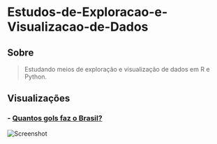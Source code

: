 # Estudos-de-Exploracao-e-Visualizacao-de-Dados

## Sobre
> Estudando meios de exploração e visualização de dados em R e Python.

## Visualizações

  ### - **[Quantos gols faz o Brasil?](Visualizacao/Brasil-WorldCup)**
  ![Screenshot](Visualização/Brasil-WorldCup/Brasil-Gols-Copa.png)

